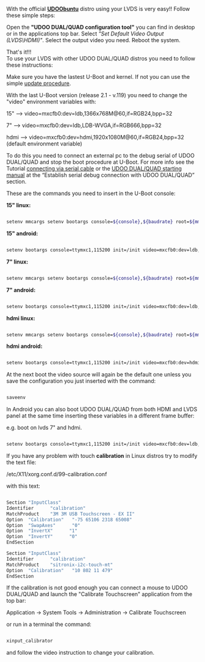 With the official <a href="http://www.udoo.org/downloads/" title="Download section"><strong>UDOObuntu</strong></a> distro using your LVDS is very easy!! Follow these simple steps:

Open the <strong>"UDOO DUAL/QUAD configuration tool"</strong> you can find in desktop or in the applications top bar.
Select <em>"Set Default Video Output (LVDS\HDMI)"</em>.
Select the output video you need.
Reboot the system.

That's it!!!
</br>
To use your LVDS with other UDOO DUAL/QUAD distros you need to follow these instructions:

Make sure you have the lastest U-Boot and kernel. If not you can use the simple <a href="/docs/Advanced_Setup/UDOO_Kernel_Update_Procedure" title="udooupdate" target="_blank">update procedure</a>.

With the last U-Boot version (release 2.1 - v.119) you need to change the "video" environment variables with:

15" --&gt; video=mxcfb0:dev=ldb,1366x768M@60,if=RGB24,bpp=32

7" --&gt; video=mxcfb0:dev=ldb,LDB-WVGA,if=RGB666,bpp=32

hdmi --&gt; video=mxcfb0:dev=hdmi,1920x1080M@60,if=RGB24,bpp=32 (default environment variable)

To do this you need to connect an external pc to the debug serial of UDOO DUAL/QUAD and stop the boot procedure at U-Boot. For more info see the Tutorial <a href="/docs/Connecting%20UDOO/Connecting_Via_Serial_Cable" title="Connecting via serial cable">connecting via serial cable</a> or the <a title="UDOO Manual" href="http://udoo.org/download/files/Documents/UDOO_Starting_Manual_beta0.4_11_28_2013.pdf" target="_blank">UDOO DUAL/QUAD starting manual</a> at the “Establish serial debug connection with UDOO DUAL/QUAD” section.

These are the commands you need to insert in the U-Boot console:
&nbsp;



<strong>15" linux:</strong>

```bash

setenv mmcargs setenv bootargs console=${console},${baudrate} root=${mmcroot} ${hdmi_patch} fbmem=24M video=mxcfb0:dev=ldb,LDB-WXGA,if=RGB24,bpp=32

```

<strong>15" android:</strong>

```bash

setenv bootargs console=ttymxc1,115200 init=/init video=mxcfb0:dev=ldb,1366x768M@60,if=RGB24,bpp=32 video=mxcfb1:off video=mxcfb2:off fbmem=28M vmalloc=400M androidboot.console=ttymxc1 androidboot.hardware=freescale mem=1024M

```


<strong>7" linux:</strong>

```bash

setenv mmcargs setenv bootargs console=${console},${baudrate} root=${mmcroot} ${hdmi_patch} fbmem=24M video=mxcfb0:dev=ldb,LDB-WVGA,if=RGB666,bpp=32

```


<strong>7" android:</strong>


```bash

setenv bootargs console=ttymxc1,115200 init=/init video=mxcfb0:dev=ldb,LDB-WVGA,if=RGB666,bpp=32 video=mxcfb1:off video=mxcfb2:off fbmem=28M vmalloc=400M androidboot.console=ttymxc1 androidboot.hardware=freescale mem=1024M

```

<strong>hdmi linux:</strong>

```bash

setenv mmcargs setenv bootargs console=${console},${baudrate} root=${mmcroot} ${hdmi_patch} fbmem=24M video=mxcfb0:dev=hdmi,1920x1080M@60,bpp=32

```


<strong>hdmi android:</strong>

```bash

setenv bootargs console=ttymxc1,115200 init=/init video=mxcfb0:dev=hdmi,1920x1080M@60,if=RGB24,bpp=32 video=mxcfb1:off video=mxcfb2:off fbmem=28M vmalloc=400M androidboot.console=ttymxc1 androidboot.hardware=freescale mem=1024M

```


At the next boot the video source will again be the default one unless you save the configuration you just inserted with the command:


```bash

saveenv

```

In Android you can also boot UDOO DUAL/QUAD from both HDMI and LVDS panel at the same time inserting these variables in a different frame buffer:

e.g. boot on lvds 7" and hdmi.

```bash

setenv bootargs console=ttymxc1,115200 init=/init video=mxcfb0:dev=ldb,LDB-WVGA,if=RGB666,bpp=32 video=mxcfb1:dev=hdmi,1920x1080M@60,if=RGB24,bpp=32 video=mxcfb2:off fbmem=28M vmalloc=400M androidboot.console=ttymxc1 androidboot.hardware=freescale mem=1024M

```

If you have any problem with touch <strong>calibration</strong> in Linux distros try to modify the text file:

/etc/X11/xorg.conf.d/99-calibration.conf

with this text:

```bash

Section "InputClass"
Identifier      "calibration"
MatchProduct    "3M 3M USB Touchscreen - EX II"
Option  "Calibration"   "-75 65106 2318 65008"
Option  "SwapAxes"      "0"
Option  "InvertX"      "1"
Option  "InvertY"      "0"
EndSection

Section "InputClass"
Identifier      "calibration"
MatchProduct    "sitronix-i2c-touch-mt"
Option  "Calibration"   "10 802 11 479"
EndSection

```

If the calibration is not good enough you can connect a mouse to UDOO DUAL/QUAD and launch the "Calibrate Touchscreen" application from the top bar:

Application -> System Tools -> Administration -> Calibrate Touchscreen

or run in a terminal the command:

```bash

xinput_calibrator

```

and follow the video instruction to change your calibration.